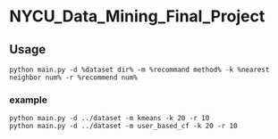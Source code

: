# NYCU_Data_Mining_Final_Project

## Usage

```
python main.py -d %dataset dir% -m %recommand method% -k %nearest neighbor num% -r %recommend num%
```

### example
```
python main.py -d ../dataset -m kmeans -k 20 -r 10
python main.py -d ../dataset -m user_based_cf -k 20 -r 10
```